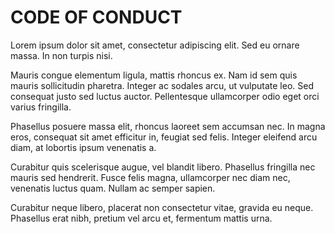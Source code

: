 # CODE OF CONDUCT

Lorem ipsum dolor sit amet, consectetur adipiscing elit. Sed eu ornare massa. In non turpis nisi.

Mauris congue elementum ligula, mattis rhoncus ex. Nam id sem quis mauris sollicitudin pharetra.
Integer ac sodales arcu, ut vulputate leo. Sed consequat justo sed luctus auctor.
Pellentesque ullamcorper odio eget orci varius fringilla.

Phasellus posuere massa elit, rhoncus laoreet sem accumsan nec.
In magna eros, consequat sit amet efficitur in, feugiat sed felis.
Integer eleifend arcu diam, at lobortis ipsum venenatis a.

Curabitur quis scelerisque augue, vel blandit libero. Phasellus fringilla nec mauris sed hendrerit.
Fusce felis magna, ullamcorper nec diam nec, venenatis luctus quam. Nullam ac semper sapien.

Curabitur neque libero, placerat non consectetur vitae, gravida eu neque.
Phasellus erat nibh, pretium vel arcu et, fermentum mattis urna.
